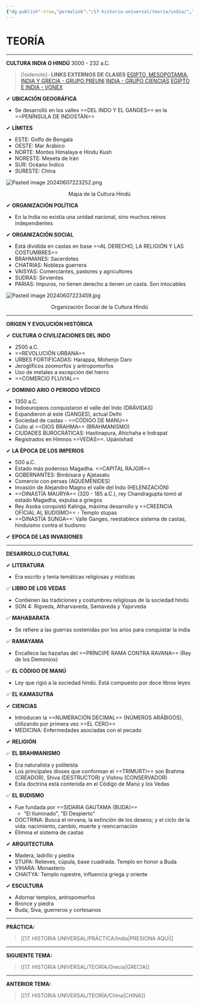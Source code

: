 ```yaml
---
{"dg-publish":true,"permalink":"/17-historia-universal/teoria/india/","tags":["Historia","Teoría","Completo"]}
---
```


# TEORÍA
---
**CULTURA INDIA O HINDÚ**
3000 - 232 a.C.

>[!sidenote]- **LINKS EXTERNOS DE CLASES** 
>[EGIPTO, MESOPOTAMIA, INDIA Y GRECIA - GRUPO PREUNI](https://www.youtube.com/watch?v=99N1Ym8t0Vw) 
>[INDIA - GRUPO CIENCIAS](https://www.youtube.com/watch?v=El-7U_giU0w) 
>[EGIPTO E INDIA - VONEX](https://www.youtube.com/watch?v=O9ZxMNn-W4g&t=3s)

✔ **UBICACIÓN GEOGRÁFICA** 
- Se desarrolló en los valles ==DEL INDO Y EL GANGES== en la ==PENÍNSULA DE INDOSTÁN== 

✔ **LÍMITES** 
- ESTE: Golfo de Bengala 
- OESTE: Mar Arábico 
- NORTE: Montes Himalaya e Hindu Kush
- NORESTE: Meseta de Irán
- SUR: Océano Índico 
- SURESTE: China

![Pasted image 20240607223252.png](/img/user/1.%20ELEMENTOS%20GR%C3%81FICOS/Pasted%20image%2020240607223252.png)
<center>Mapa de la Cultura Hindú</center>

✔ **ORGANIZACIÓN POLÍTICA** 
- En la India no existía una unidad nacional, sino muchos reinos independientes

✔ **ORGANIZACIÓN SOCIAL** 
- Está dividida en castas en base ==AL DERECHO, LA RELIGIÓN Y LAS COSTUMBRES== 
- BRAHMANES: Sacerdotes
- CHATRIAS: Nobleza guerrera 
- VAISYAS: Comerciantes, pastores y agricultores
- SUDRAS: Sirvientes 
- PARIAS: Impuros, no tienen derecho a tienen un casta. Son intocables 

![Pasted image 20240607223459.jpg](/img/user/1.%20ELEMENTOS%20GR%C3%81FICOS/Pasted%20image%2020240607223459.jpg)
<center>Organización Social de la Cultura Hindú 
</center>

---
**ORIGEN Y EVOLUCIÓN HISTÓRICA** 

✔ **CULTURA O CIVILIZACIONES DEL INDO**
- 2500 a.C.
- ==REVOLUCIÓN URBANA==
- URBES FORTIFICADAS: Harappa, Mohenjo Daro
- Jeroglíficos zoomorfos y antropomorfos
- Uso de metales a excepción del hierro
- ==COMERCIO FLUVIAL==

✔ **DOMINIO ARIO O PERIODO VÉDICO**
- 1350 a.C.
- Indoeuropeos conquistaron el valle del Indo (DRÁVIDAS)
- Expandieron al este (GANGES), actual Delhi
- Sociedad de castas - ==CÓDIGO DE MANU==
- Culto al ==DIOS BRAHMA== (BRAHMANISMO)
- CIUDADES BUROCRÁTICAS: Hastinapura, Ahichaha e Indrapat
- Registrados en Himnos ==VEDAS==. Upánishad

✔ **LA ÉPOCA DE LOS IMPERIOS**
- 500 a.C.
- Estado más poderoso Magadha. ==CAPITAL RAJGIR==
- GOBERNANTES: Bimbisara y Ajatasatu 
- Comercio con persas (AQUEMÉNIDES)
- Invasión de Alejandro Magno el valle del Indo (HELENIZACIÓN)
- ==DINASTÍA MAURYA== (320 - 185 a.C.), rey Chandragupta tomó al estado Magadha, expulsa a griegos
- Rey Asoka conquistó Kalinga, máxima desarrollo y ==CREENCIA OFICIAL AL BUDISMO== - Templo stupas
- ==DINASTÍA SUNGA==: Valle Ganges, reestablece  sistema de castas, hinduismo contra el budismo

✔ **EPOCA DE LAS INVASIONES** 

---
**DESARROLLO CULTURAL**

✔ **LITERATURA**
- Era escrito y tenía temáticas religiosas y místicas  

✅ **LIBRO DE LOS VEDAS** 
- Contienen las tradiciones y costumbres  religiosas de la sociedad hindú 
- SON 4: Rigveda, Atharvaveda, Samaveda y Yajurveda

✅ **MAHABARATA** 
- Se refiere a las guerras sostenidas por los arios para conquistar la india

✅ **RAMAYAMA** 
- Encallece las hazañas del ==PRÍNCIPE RAMA CONTRA RAVANA== (Rey de los Demonios) 

✅ **EL CÓDIGO DE MANÚ** 
- Ley que rigió a la sociedad hindú. Está compuesto por doce libros leyes

✅ **EL KAMASUTRA** 

✔ **CIENCIAS** 
- Introducen la ==NUMERACIÓN DECIMAL== (NÚMEROS ARÁBIGOS), utilizando por primera vez ==EL CERO== 
- MEDICINA: Enfermedades asociadas con el pecado

✔ **RELIGIÓN** 

✅ **EL BRAHMANISMO** 
- Era naturalista y politeísta
- Los principales dioses que conforman el ==TRIMURTI== son Brahma (CREADOR), Shiva (DESTRUCTOR) y Vishnu (CONSERVADOR)
- Esta doctrina está contenida en el Código de Manú y los Vedas

✅ **EL BUDISMO** 
- Fue fundada por ==SIDARIA GAUTAMA (BUDA)== 
	- "El Iluminado", "El Despierto"
- DOCTRINA: Busca el nirvana, la extinción de los deseos; y el ciclo de la vida: nacimiento, cambio, muerte y reencarnación 
- Elimina el sistema de castas

✔ **ARQUITECTURA**
- Madera, ladrillo y piedra
- STUPA: Relieves, cúpula, base cuadrada. Templo en honor a Buda
- VIHARA: Monasterio
- CHAITYA: Templo rupestre, influencia griega y oriente

✔ **ESCULTURA**
- Adornar templos, antropomorfos
- Bronce y piedra
- Buda, Siva, guerreros y cortesanos

---
**PRÁCTICA:** 
>[[17. HISTORIA UNIVERSAL/PRÁCTICA/India\|PRESIONA AQUÍ]]

---
**SIGUIENTE TEMA:** 
>[[17. HISTORIA UNIVERSAL/TEORÍA/Grecia\|GRECIA]]

---
**ANTERIOR TEMA:** 
>[[17. HISTORIA UNIVERSAL/TEORÍA/China\|CHINA]]

